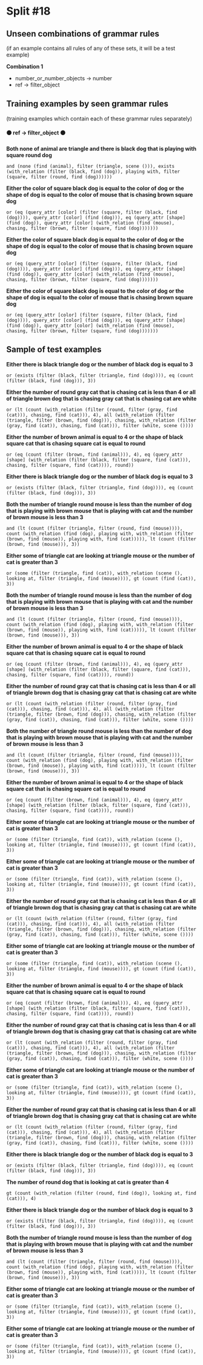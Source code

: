 # Split #18
## Unseen combinations of grammar rules
(if an example contains all rules of any of these sets, it will be a test example)

**Combination 1**
* number_or_number_objects -> number
* ref -> filter_object

## Training examples by seen grammar rules
(training examples which contain each of these grammar rules separately)
#### ⚫ ref -> filter_object ⚫
**Both none of animal are triangle and there is black dog that is playing with square round dog**
 ```
and (none (find (animal), filter (triangle, scene ())), exists (with_relation (filter (black, find (dog)), playing with, filter (square, filter (round, find (dog))))))
```
**Either the color of square black dog is equal to the color of dog or the shape of dog is equal to the color of mouse that is chasing brown square dog**
 ```
or (eq (query_attr [color] (filter (square, filter (black, find (dog)))), query_attr [color] (find (dog))), eq (query_attr [shape] (find (dog)), query_attr [color] (with_relation (find (mouse), chasing, filter (brown, filter (square, find (dog)))))))
```
**Either the color of square black dog is equal to the color of dog or the shape of dog is equal to the color of mouse that is chasing brown square dog**
 ```
or (eq (query_attr [color] (filter (square, filter (black, find (dog)))), query_attr [color] (find (dog))), eq (query_attr [shape] (find (dog)), query_attr [color] (with_relation (find (mouse), chasing, filter (brown, filter (square, find (dog)))))))
```
**Either the color of square black dog is equal to the color of dog or the shape of dog is equal to the color of mouse that is chasing brown square dog**
 ```
or (eq (query_attr [color] (filter (square, filter (black, find (dog)))), query_attr [color] (find (dog))), eq (query_attr [shape] (find (dog)), query_attr [color] (with_relation (find (mouse), chasing, filter (brown, filter (square, find (dog)))))))
```
## Sample of test examples
**Either there is black triangle dog or the number of black dog is equal to 3**
 ```
or (exists (filter (black, filter (triangle, find (dog)))), eq (count (filter (black, find (dog))), 3))
```
**Either the number of round gray cat that is chasing cat is less than 4 or all of triangle brown dog that is chasing gray cat that is chasing cat are white**
 ```
or (lt (count (with_relation (filter (round, filter (gray, find (cat))), chasing, find (cat))), 4), all (with_relation (filter (triangle, filter (brown, find (dog))), chasing, with_relation (filter (gray, find (cat)), chasing, find (cat))), filter (white, scene ())))
```
**Either the number of brown animal is equal to 4 or the shape of black square cat that is chasing square cat is equal to round**
 ```
or (eq (count (filter (brown, find (animal))), 4), eq (query_attr [shape] (with_relation (filter (black, filter (square, find (cat))), chasing, filter (square, find (cat)))), round))
```
**Either there is black triangle dog or the number of black dog is equal to 3**
 ```
or (exists (filter (black, filter (triangle, find (dog)))), eq (count (filter (black, find (dog))), 3))
```
**Both the number of triangle round mouse is less than the number of dog that is playing with brown mouse that is playing with cat and the number of brown mouse is less than 3**
 ```
and (lt (count (filter (triangle, filter (round, find (mouse)))), count (with_relation (find (dog), playing with, with_relation (filter (brown, find (mouse)), playing with, find (cat))))), lt (count (filter (brown, find (mouse))), 3))
```
**Either some of triangle cat are looking at triangle mouse or the number of cat is greater than 3**
 ```
or (some (filter (triangle, find (cat)), with_relation (scene (), looking at, filter (triangle, find (mouse)))), gt (count (find (cat)), 3))
```
**Both the number of triangle round mouse is less than the number of dog that is playing with brown mouse that is playing with cat and the number of brown mouse is less than 3**
 ```
and (lt (count (filter (triangle, filter (round, find (mouse)))), count (with_relation (find (dog), playing with, with_relation (filter (brown, find (mouse)), playing with, find (cat))))), lt (count (filter (brown, find (mouse))), 3))
```
**Either the number of brown animal is equal to 4 or the shape of black square cat that is chasing square cat is equal to round**
 ```
or (eq (count (filter (brown, find (animal))), 4), eq (query_attr [shape] (with_relation (filter (black, filter (square, find (cat))), chasing, filter (square, find (cat)))), round))
```
**Either the number of round gray cat that is chasing cat is less than 4 or all of triangle brown dog that is chasing gray cat that is chasing cat are white**
 ```
or (lt (count (with_relation (filter (round, filter (gray, find (cat))), chasing, find (cat))), 4), all (with_relation (filter (triangle, filter (brown, find (dog))), chasing, with_relation (filter (gray, find (cat)), chasing, find (cat))), filter (white, scene ())))
```
**Both the number of triangle round mouse is less than the number of dog that is playing with brown mouse that is playing with cat and the number of brown mouse is less than 3**
 ```
and (lt (count (filter (triangle, filter (round, find (mouse)))), count (with_relation (find (dog), playing with, with_relation (filter (brown, find (mouse)), playing with, find (cat))))), lt (count (filter (brown, find (mouse))), 3))
```
**Either the number of brown animal is equal to 4 or the shape of black square cat that is chasing square cat is equal to round**
 ```
or (eq (count (filter (brown, find (animal))), 4), eq (query_attr [shape] (with_relation (filter (black, filter (square, find (cat))), chasing, filter (square, find (cat)))), round))
```
**Either some of triangle cat are looking at triangle mouse or the number of cat is greater than 3**
 ```
or (some (filter (triangle, find (cat)), with_relation (scene (), looking at, filter (triangle, find (mouse)))), gt (count (find (cat)), 3))
```
**Either some of triangle cat are looking at triangle mouse or the number of cat is greater than 3**
 ```
or (some (filter (triangle, find (cat)), with_relation (scene (), looking at, filter (triangle, find (mouse)))), gt (count (find (cat)), 3))
```
**Either the number of round gray cat that is chasing cat is less than 4 or all of triangle brown dog that is chasing gray cat that is chasing cat are white**
 ```
or (lt (count (with_relation (filter (round, filter (gray, find (cat))), chasing, find (cat))), 4), all (with_relation (filter (triangle, filter (brown, find (dog))), chasing, with_relation (filter (gray, find (cat)), chasing, find (cat))), filter (white, scene ())))
```
**Either some of triangle cat are looking at triangle mouse or the number of cat is greater than 3**
 ```
or (some (filter (triangle, find (cat)), with_relation (scene (), looking at, filter (triangle, find (mouse)))), gt (count (find (cat)), 3))
```
**Either the number of brown animal is equal to 4 or the shape of black square cat that is chasing square cat is equal to round**
 ```
or (eq (count (filter (brown, find (animal))), 4), eq (query_attr [shape] (with_relation (filter (black, filter (square, find (cat))), chasing, filter (square, find (cat)))), round))
```
**Either the number of round gray cat that is chasing cat is less than 4 or all of triangle brown dog that is chasing gray cat that is chasing cat are white**
 ```
or (lt (count (with_relation (filter (round, filter (gray, find (cat))), chasing, find (cat))), 4), all (with_relation (filter (triangle, filter (brown, find (dog))), chasing, with_relation (filter (gray, find (cat)), chasing, find (cat))), filter (white, scene ())))
```
**Either some of triangle cat are looking at triangle mouse or the number of cat is greater than 3**
 ```
or (some (filter (triangle, find (cat)), with_relation (scene (), looking at, filter (triangle, find (mouse)))), gt (count (find (cat)), 3))
```
**Either the number of round gray cat that is chasing cat is less than 4 or all of triangle brown dog that is chasing gray cat that is chasing cat are white**
 ```
or (lt (count (with_relation (filter (round, filter (gray, find (cat))), chasing, find (cat))), 4), all (with_relation (filter (triangle, filter (brown, find (dog))), chasing, with_relation (filter (gray, find (cat)), chasing, find (cat))), filter (white, scene ())))
```
**Either there is black triangle dog or the number of black dog is equal to 3**
 ```
or (exists (filter (black, filter (triangle, find (dog)))), eq (count (filter (black, find (dog))), 3))
```
**The number of round dog that is looking at cat is greater than 4**
 ```
gt (count (with_relation (filter (round, find (dog)), looking at, find (cat))), 4)
```
**Either there is black triangle dog or the number of black dog is equal to 3**
 ```
or (exists (filter (black, filter (triangle, find (dog)))), eq (count (filter (black, find (dog))), 3))
```
**Both the number of triangle round mouse is less than the number of dog that is playing with brown mouse that is playing with cat and the number of brown mouse is less than 3**
 ```
and (lt (count (filter (triangle, filter (round, find (mouse)))), count (with_relation (find (dog), playing with, with_relation (filter (brown, find (mouse)), playing with, find (cat))))), lt (count (filter (brown, find (mouse))), 3))
```
**Either some of triangle cat are looking at triangle mouse or the number of cat is greater than 3**
 ```
or (some (filter (triangle, find (cat)), with_relation (scene (), looking at, filter (triangle, find (mouse)))), gt (count (find (cat)), 3))
```
**Either some of triangle cat are looking at triangle mouse or the number of cat is greater than 3**
 ```
or (some (filter (triangle, find (cat)), with_relation (scene (), looking at, filter (triangle, find (mouse)))), gt (count (find (cat)), 3))
```